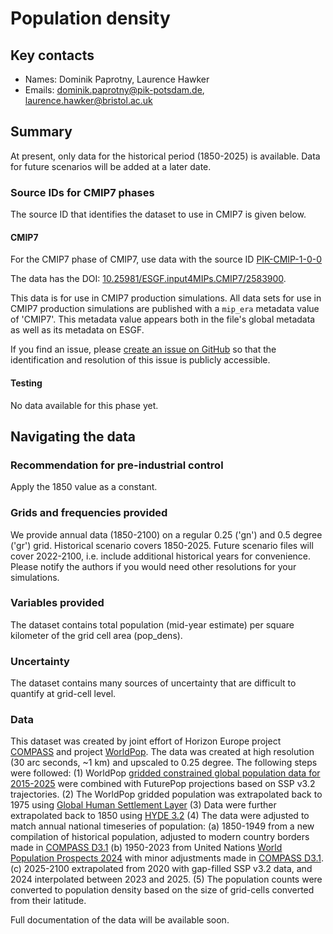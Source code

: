 <!--- These values are used by `fill-out-auto-generated-sections.py` -->
<!--- forcing="population" -->
<!--- source_id_stub="PIK" -->
# Population density

## Key contacts

- Names: Dominik Paprotny, Laurence Hawker
- Emails: dominik.paprotny@pik-potsdam.de, laurence.hawker@bristol.ac.uk

## Summary

At present, only data for the historical period (1850-2025) is available.
Data for future scenarios will be added at a later date.

<!--- begin-cmip7-phases-source-ids -->
<!--- Do not edit this section, it is automatically updated when the docs are built -->
### Source IDs for CMIP7 phases

The source ID that identifies the dataset to use in CMIP7 is given below.

#### CMIP7

For the CMIP7 phase of CMIP7, use data with the source ID [PIK-CMIP-1-0-0](https://aims2.llnl.gov/search?project=input4MIPs&versionType=all&&activeFacets=%7B%22source_id%22%3A%5B%22PIK-CMIP-1-0-0%22%5D%7D)

The data has the DOI: [10.25981/ESGF.input4MIPs.CMIP7/2583900](https://doi.org/10.25981/ESGF.input4MIPs.CMIP7/2583900).

This data is for use in CMIP7 production simulations.
All data sets for use in CMIP7 production simulations are published with a `mip_era` metadata value of 'CMIP7'.
This metadata value appears both in the file's global metadata as well as its metadata on ESGF.

If you find an issue, please
[create an issue on GitHub](https://github.com/PCMDI/input4MIPs_CVs/issues/new?template=data_issue.md)
so that the identification and resolution of this issue is publicly accessible.

#### Testing

No data available for this phase yet.

<!--- end-cmip7-phases-source-ids -->

<!--- placeholder for piControl recommendation -->
## Navigating the data

### Recommendation for pre-industrial control

Apply the 1850 value as a constant.

### Grids and frequencies provided

We provide annual data (1850-2100) on a regular 0.25 ('gn') and 0.5 degree ('gr') grid.
Historical scenario covers 1850-2025.
Future scenario files will cover 2022-2100, i.e. include additional historical years for convenience.
Please notify the authors if you would need other resolutions for your simulations. 

### Variables provided

The dataset contains total population (mid-year estimate) per square kilometer of the grid cell area (pop_dens).

### Uncertainty

The dataset contains many sources of uncertainty that are difficult to quantify at grid-cell level.

### Data

This dataset was created by joint effort of Horizon Europe project [COMPASS](https://compass-climate.eu/) 
and project [WorldPop](https://www.worldpop.org/). The data was created at high resolution (30 arc seconds, ~1 km)
and upscaled to 0.25 degree. The following steps were followed:
(1) WorldPop [gridded constrained global population data for 2015-2025](https://www.worldpop.org/blog/beta-test-our-new-global-population-data-2015-to-2030/) 
were combined with FuturePop projections based on SSP v3.2 trajectories.
(2) The WorldPop gridded population was extrapolated back to 1975 using [Global Human Settlement Layer](https://human-settlement.emergency.copernicus.eu/)
(3) Data were further extrapolated back to 1850 using [HYDE 3.2](https://geo.public.data.uu.nl/vault-hyde/HYDE%203.2%5B1710494848%5D/original/)
(4) The data were adjusted to match annual national timeseries of population:
(a) 1850-1949 from a new compilation of historical population, adjusted to modern country borders made in [COMPASS D3.1](https://zenodo.org/records/14892500)
(b) 1950-2023 from United Nations [World Population Prospects 2024](https://population.un.org/wpp/) with minor adjustments made in [COMPASS D3.1](https://zenodo.org/records/14892500).
(c) 2025-2100 extrapolated from 2020 with gap-filled SSP v3.2 data, and 2024 interpolated between 2023 and 2025.
(5) The population counts were converted to population density based on the size of grid-cells converted from their latitude.

Full documentation of the data will be available soon.

<!--- end of placeholder for piControl recommendation -->

<!--- begin-revision-history -->
<!--- Do not edit this section, it is automatically updated when the docs are built -->
<!--- No revisions, hence section is blank -->
<!--- end-revision-history -->
